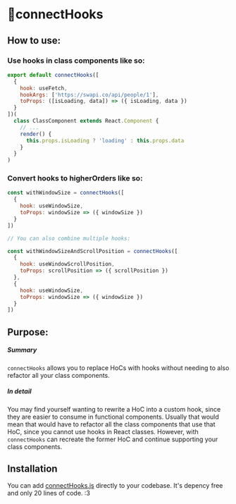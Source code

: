 # 🚢connectHooks

## How to use:

### Use hooks in class components like so:

```jsx
export default connectHooks([
  {
    hook: useFetch,
    hookArgs: ['https://swapi.co/api/people/1'],
    toProps: ([isLoading, data]) => ({ isLoading, data })
  }
])(
  class ClassComponent extends React.Component {
    // ...
    render() {
      this.props.isLoading ? 'loading' : this.props.data
    }
  }
)
```

### Convert hooks to higherOrders like so:

```jsx
const withWindowSize = connectHooks([
  {
    hook: useWindowSize,
    toProps: windowSize => ({ windowSize })
  }
])
```

```jsx
// You can also combine multiple hooks:

const withWindowSizeAndScrollPosition = connectHooks([
  {
    hook: useWindowScrollPosition,
    toProps: scrollPosition => ({ scrollPosition })
  },
  {
    hook: useWindowSize,
    toProps: windowSize => ({ windowSize })
  }
])
```

## Purpose:

##### Summary

`connectHooks` allows you to replace HoCs with hooks without needing to also refactor all your class components.

##### In detail

You may find yourself wanting to rewrite a HoC into a custom hook, since they are easier to consume in functional components. Usually that would mean that would have to refactor all the class components that use that HoC, since you cannot use hooks in React classes. However, with `connectHooks` can recreate the former HoC and continue supporting your class components.

## Installation

You can add [connectHooks.js](connectHooks.js) directly to your codebase. It's depency free and only 20 lines of code. :3
